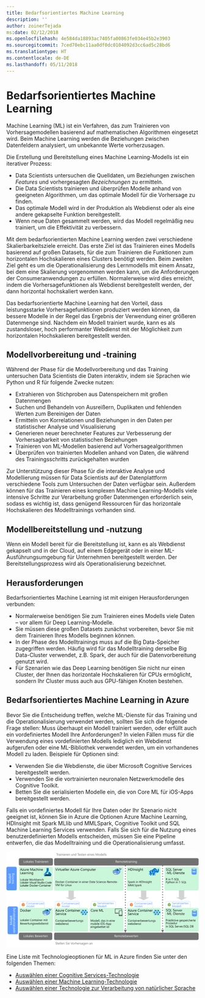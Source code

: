 ```yaml
---
title: Bedarfsorientiertes Machine Learning
description: ''
author: zoinerTejada
ms:date: 02/12/2018
ms.openlocfilehash: 4e584da18893ac7405fa00863fe034e45b2e3903
ms.sourcegitcommit: 7ced70ebc11aa0df0dc0104092d3cc6ad5c28bd6
ms.translationtype: HT
ms.contentlocale: de-DE
ms.lasthandoff: 05/11/2018
---
```

# <a name="machine-learning-at-scale"></a>Bedarfsorientiertes Machine Learning

Machine Learning (ML) ist ein Verfahren, das zum Trainieren von Vorhersagemodellen basierend auf mathematischen Algorithmen eingesetzt wird. Beim Machine Learning werden die Beziehungen zwischen Datenfeldern analysiert, um unbekannte Werte vorherzusagen.

Die Erstellung und Bereitstellung eines Machine Learning-Modells ist ein iterativer Prozess:

* Data Scientists untersuchen die Quelldaten, um Beziehungen zwischen *Features* und vorhergesagten *Bezeichnungen* zu ermitteln.
* Die Data Scientists trainieren und überprüfen Modelle anhand von geeigneten Algorithmen, um das optimale Modell für die Vorhersage zu finden.
* Das optimale Modell wird in der Produktion als Webdienst oder als eine andere gekapselte Funktion bereitgestellt.
* Wenn neue Daten gesammelt werden, wird das Modell regelmäßig neu trainiert, um die Effektivität zu verbessern.

Mit dem bedarfsorientierten Machine Learning werden zwei verschiedene Skalierbarkeitsziele erreicht. Das erste Ziel ist das Trainieren eines Modells basierend auf großen Datasets, für die zum Trainieren die Funktionen zum horizontalen Hochskalieren eines Clusters benötigt werden. Beim zweiten Ziel geht es um die Operationalisierung des Lernmodells mit einem Ansatz, bei dem eine Skalierung vorgenommen werden kann, um die Anforderungen der Consumeranwendungen zu erfüllen. Normalerweise wird dies erreicht, indem die Vorhersagefunktionen als Webdienst bereitgestellt werden, der dann horizontal hochskaliert werden kann.

Das bedarfsorientierte Machine Learning hat den Vorteil, dass leistungsstarke Vorhersagefunktionen produziert werden können, da bessere Modelle in der Regel das Ergebnis der Verwendung einer größeren Datenmenge sind. Nachdem ein Modell trainiert wurde, kann es als zustandsloser, hoch performanter Webdienst mit der Möglichkeit zum horizontalen Hochskalieren bereitgestellt werden. 

## <a name="model-preparation-and-training"></a>Modellvorbereitung und -training

Während der Phase für die Modellvorbereitung und das Training untersuchen Data Scientists die Daten interaktiv, indem sie Sprachen wie Python und R für folgende Zwecke nutzen:

* Extrahieren von Stichproben aus Datenspeichern mit großen Datenmengen
* Suchen und Behandeln von Ausreißern, Duplikaten und fehlenden Werten zum Bereinigen der Daten
* Ermitteln von Korrelationen und Beziehungen in den Daten per statistischer Analyse und Visualisierung
* Generieren neuer berechneter Features zur Verbesserung der Vorhersagbarkeit von statistischen Beziehungen
* Trainieren von ML-Modellen basierend auf Vorhersagealgorithmen
* Überprüfen von trainierten Modellen anhand von Daten, die während des Trainingsschritts zurückgehalten wurden

Zur Unterstützung dieser Phase für die interaktive Analyse und Modellierung müssen für Data Scientists auf der Datenplattform verschiedene Tools zum Untersuchen der Daten verfügbar sein. Außerdem können für das Trainieren eines komplexen Machine Learning-Modells viele intensive Schritte zur Verarbeitung großer Datenmengen erforderlich sein, sodass es wichtig ist, dass genügend Ressourcen für das horizontale Hochskalieren des Modelltrainings vorhanden sind.

## <a name="model-deployment-and-consumption"></a>Modellbereitstellung und -nutzung

Wenn ein Modell bereit für die Bereitstellung ist, kann es als Webdienst gekapselt und in der Cloud, auf einem Edgegerät oder in einer ML-Ausführungsumgebung für Unternehmen bereitgestellt werden. Der Bereitstellungsprozess wird als Operationalisierung bezeichnet.

## <a name="challenges"></a>Herausforderungen

Bedarfsorientiertes Machine Learning ist mit einigen Herausforderungen verbunden:

- Normalerweise benötigen Sie zum Trainieren eines Modells viele Daten – vor allem für Deep Learning-Modelle.
- Sie müssen diese großen Datasets zunächst vorbereiten, bevor Sie mit dem Trainieren Ihres Modells beginnen können.
- In der Phase des Modelltrainings muss auf die Big Data-Speicher zugegriffen werden. Häufig wird für das Modelltraining derselbe Big Data-Cluster verwendet, z.B. Spark, der auch für die Datenvorbereitung genutzt wird. 
- Für Szenarien wie das Deep Learning benötigen Sie nicht nur einen Cluster, der Ihnen das horizontale Hochskalieren für CPUs ermöglicht, sondern Ihr Cluster muss auch aus GPU-fähigen Knoten bestehen.

## <a name="machine-learning-at-scale-in-azure"></a>Bedarfsorientiertes Machine Learning in Azure

Bevor Sie die Entscheidung treffen, welche ML-Dienste für das Training und die Operationalisierung verwendet werden, sollten Sie sich die folgende Frage stellen: Muss überhaupt ein Modell trainiert werden, oder erfüllt auch ein vordefiniertes Modell Ihre Anforderungen? In vielen Fällen muss für die Verwendung eines vordefinierten Modells lediglich ein Webdienst aufgerufen oder eine ML-Bibliothek verwendet werden, um ein vorhandenes Modell zu laden. Beispiele für Optionen sind: 

- Verwenden Sie die Webdienste, die über Microsoft Cognitive Services bereitgestellt werden.
- Verwenden Sie die vortrainierten neuronalen Netzwerkmodelle des Cognitive Toolkit.
- Betten Sie die serialisierten Modelle ein, die von Core ML für iOS-Apps bereitgestellt werden. 

Falls ein vordefiniertes Modell für Ihre Daten oder Ihr Szenario nicht geeignet ist, können Sie in Azure die Optionen Azure Machine Learning, HDInsight mit Spark MLlib und MMLSpark, Cognitive Toolkit und SQL Machine Learning Services verwenden. Falls Sie sich für die Nutzung eines benutzerdefinierten Modells entscheiden, müssen Sie eine Pipeline entwerfen, die das Modelltraining und die Operationalisierung umfasst. 

![Modelloptionen in Azure](./images/machine-learning-model-training-and-deployment.png)

Eine Liste mit Technologieoptionen für ML in Azure finden Sie unter den folgenden Themen:

- [Auswählen einer Cognitive Services-Technologie](../technology-choices/cognitive-services.md)
- [Auswählen einer Machine Learning-Technologie](../technology-choices/data-science-and-machine-learning.md)
- [Auswählen einer Technologie zur Verarbeitung von natürlicher Sprache](../technology-choices/natural-language-processing.md)
